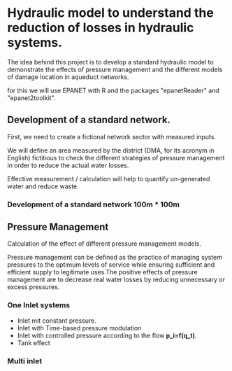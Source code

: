# Hydraulic model to understand the reduction of losses in hydraulic systems. 

The idea behind this project is to develop a standard hydraulic model to demonstrate the effects of pressure management and the different models of damage location in aqueduct networks.

for this we will use EPANET with R and the packages "epanetReader" and "epanet2toolkit".

## Development of a standard network.

First, we need to create a fictional network sector with measured inputs.

We will define an area measured by the district (DMA, for its acronym in English) fictitious to check the different strategies of pressure management in order to reduce the actual water losses.

Effective measurement / calculation will help to quantify un-generated water and reduce waste.

### Development of a standard network 100m * 100m 




## Pressure Management

Calculation of the effect of different pressure management models.

Pressure management can be defined as the practice of managing system pressures to the optimum levels of service while ensuring sufficient and efficient supply to legitimate uses.The positive effects of pressure management are to decrease real water losses by reducing unnecessary or excess pressures.

### One Inlet systems

 - Inlet mit constant pressure.
 - Inlet with Time-based pressure modulation
 - Inlet with controlled pressure according to the flow __p_i=f(q_t)__.
 - Tank effect

### Multi inlet



 
